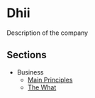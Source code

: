 # Dhii

Description of the company

## Sections

* Business
    - [Main Principles][s-business-main-principles]
    - [The What][s-business-the-what]


[s-business-main-principles]:           ./main-principles.md
[s-business-the-what]:                  ./the-what.md
